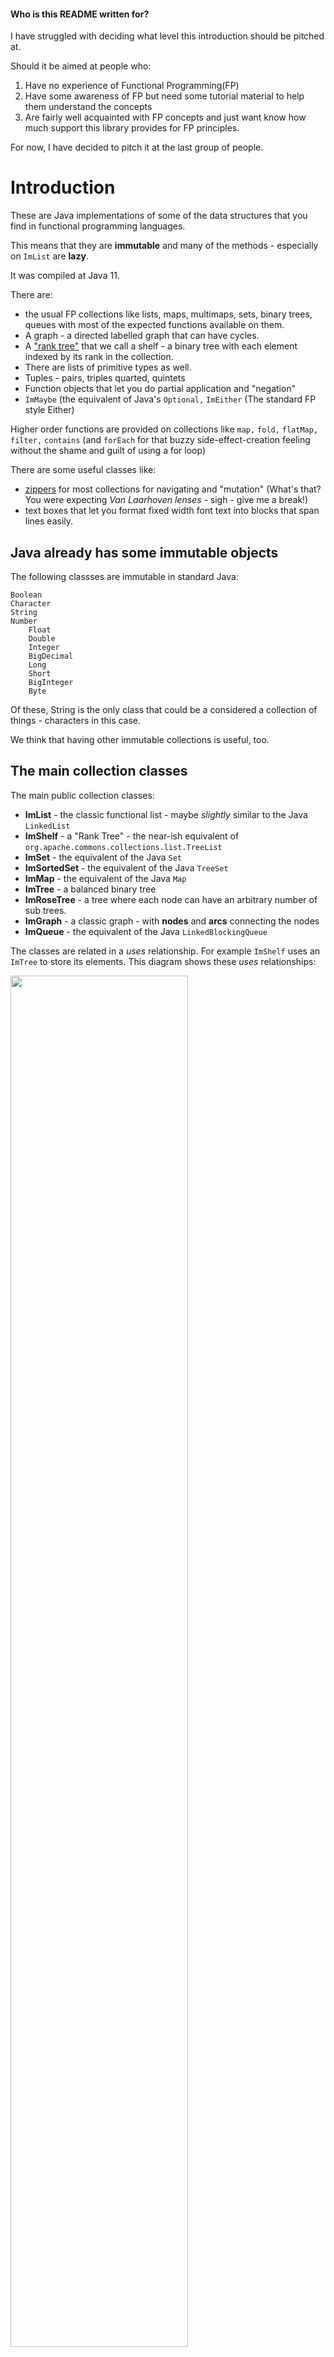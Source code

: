 #### Who is this README written for?

I have struggled with deciding what level this introduction should be pitched at.

Should it be aimed at people who:

1. Have no experience of Functional Programming(FP)
2. Have some awareness of FP but need some tutorial material to help them understand the concepts
3. Are fairly well acquainted with FP concepts and just want know how much support this library provides for FP principles.

For now, I have decided to pitch it at the last group of people.

# Introduction

These are Java implementations of some of the data structures that you find in functional programming languages.

This means that they are **immutable** and many of the methods - especially on `ImList` are **lazy**.

It was compiled at Java 11.

There are:

* the usual FP collections like lists, maps, multimaps, sets, binary trees, queues with most of the expected functions available on them.
* A graph - a directed labelled graph that can have cycles.
* A ["rank tree"][rank-tree] that we call a shelf - a binary tree with each element indexed by its rank in the collection.
* There are lists of primitive types as well.
* Tuples - pairs, triples quarted, quintets
* Function objects that let you do partial application and "negation"
* `ImMaybe` (the equivalent of Java's `Optional,` `ImEither` (The standard FP style Either)

Higher order functions are provided on collections like `map,` `fold,` `flatMap,` `filter,` `contains` (and `forEach` for that buzzy side-effect-creation feeling without the shame and guilt of using a for loop)


There are some useful classes like:

* [zippers][zipper] for most collections for navigating and "mutation" (What's that? You were expecting *Van Laarhoven lenses* - sigh - give me a break!)
* text boxes that let you format fixed width font text into blocks that span lines easily.

## Java already has **some** immutable objects

The following classses are immutable in standard Java:

    Boolean
    Character
    String
    Number
        Float
        Double
        Integer
        BigDecimal
        Long
        Short
        BigInteger
        Byte

Of these, String is the only class that could be a considered a collection of things - characters in this case.

We think that having other immutable collections is useful, too.

## The main collection classes

The main public collection classes:

 * **ImList**  - the classic functional list - maybe *slightly* similar to the Java `LinkedList`
 * **ImShelf** - a "Rank Tree" - the near-ish equivalent of `org.apache.commons.collections.list.TreeList`
 * **ImSet** - the equivalent of the Java `Set`
 * **ImSortedSet** - the equivalent of the Java `TreeSet`
 * **ImMap** - the equivalent of the Java `Map`
 * **ImTree** - a  balanced binary tree
 * **ImRoseTree** - a tree where each node can have an arbitrary number of sub trees.
 * **ImGraph** - a classic graph - with **nodes** and **arcs** connecting the nodes
 * **ImQueue** - the equivalent of the Java `LinkedBlockingQueue`


The classes are related in a *uses* relationship. For example `ImShelf` uses an `ImTree` to store its elements. This diagram shows these *uses* relationships:

<img src="source/main/java/dev/doc-files/uses.png" width="75%" />

Let's describe `ImList` in some detail and then mention the other collection classes in ...er... less detail

But, before that, let's talk about our code and documentation conventions.


## Code conventions


### The class names all start with the `Im` prefix.

The `Im` stands for **Immutable**. We considered giving them simpler names like List-  without a prefix - but that causes a lot of faff with imports and confusion for the reader if you have to use both standard Java collection classes and
java-fp classes in the same method. So a pesky prefix it is, then.

### No constructors

To create any object in java-fp, we provide static methods rather than publicly accessible constructors.

### Final instance vars - no get accessors

Since all fields on all java-fp objects are declared `final,` we don't provide accessor methods for the public ones. There may be methods that calculate values that
are derived from the fields.

### Javadoc comments

We use a style that is terser than the normal convention. Argument names are mentioned in context in the description rather than separated out into their own section.

### Method names on collections can suggest mutable operation

We have names for some methods that *suggest* that they are mutating the collection - they are not of course. Methods like `add` and `put` will return new objects with
the elements added/put as indicated by method arguments - and most of the collection'e elements will be shared between the new collectioin and the old one.

We did, at one time, name the methods (eg) `adding` instead of `add` and `puttiing` instead of `put` - but this did not seem worth it after a while.

### collection indexes start at 1

Strange, but true.


### All collections are `Iterable`

For certain methods like `addAll` that simply iterate over the elements in the argument we normally type the argument to be `Iterable` so you could use an `Im` collection or a standard Java collection there.




## Documentation conventions

In the tables that follow, I am prioritizing brevity and expressivity above definitional completeness. For more details - see the
javadocs.

I am showing:

* The name of the function
* An example function call
* The result of running the example
* A description of what the function does

I am not showing:

* The types of the arguments
* The return types
* What exceptions get thrown

The examples are (obviously) pseudocode rather than actual Java.

For `ImList`s we are half using the standard Java `toString` convention:

Lists of Integers look like this: `[2, 4, 6]`, Booleans: `[true, false, false]`. The empty list is `[]`

We can't bring ourselves to use the ambiguous `[ a, b, c]` for `String`s and `Character`s so we use `["a", "b", "c"]` and `['a', 'b']` instead.

`ImSet`s look like this: `{1, 2, 3}`

`ImPair`s look like this `(1, "b")` `(-45.7, 22.0001)`  - see [ImPair](#ImPair) for more details.

`ImMaybe`s look like this `Just 77` `Just "abc"` `Nothing` - see [ImMaybe](#ImMaybe) for more details.



Where the method is `static,` it should be obvious from the example

In order to be brief in the descriptions I am using some terms that I will define here:

* For Java objects, `a`, `b,` `a` **equal-to** `b` means `Objects.equals(a, b)`. This method will ultimately call `equals` on some objects. The java default for `equals` is `==` (identity) but none of java-fp objects use this default.
* A list `a` is **equal-to** list `b` if they are the same size and each element at index `i` of `a` is equal-to the element at index `i` of `b`.
* A **prefix** of a list `xs` is one that can be formed from `xs` by removing the last `n` elements.
* A **suffix** of a list `xs` is one that can be formed from `xs` by removing the first `n` elements.
* A **sub-list** of list `xs` is a list that can be formed from `xs` by removing the first `n` elements and the last `m` elements.
* A **sub-sequence** of list `xs` is a list that can be formed from `xs` by removing some elements. `[]` is trivially a sub-sequence of all lists.
* The **head** of a non empty list `xs` is the first element of `xs.`
* The **tail** of a non empty list `xs` is the suffix of `xs` whose size is one less than the size of `xs`
* **iff** means **if and only if**.


## ImList

A (mainly) lazy implementation of a standard functional list.

As I expect you know, a functional list is a recursive data structure. An instance of a list is either
* the empty list
or
* a reference to the first element in the list (the **head**) and a reference to the list that makes up the rest of the list (the **tail**).

The list ["a", "b", "c] would look like this:


<img src="source/main/java/dev/doc-files/list.png" width="40%" />

This means that you can only *directly* access the first element in the list - although there are methods to let you do more than this  - and often these other methods are heavily optimised.


### The basics



| Name  | Description |
| :---  | :---        |
| **empty** | `ImList.empty()` returns `[]` - the empty list. You can also use `ImList.on()`<br><br>`ImList.empty()`<br>returns<br>`[]` |
| **head** | `xs.head()` returns the head of `xs`<br><br>`[1, 2, 3].head()`<br>returns<br>`1` |
| **tail** | `xs.tail()` returns the tail of `xs`<br><br>`[1, 2, 3].tail()`<br>returns<br>`[2, 3]` |
| **push** | `xs.push(el)` returns the list whose head is `el` and whose tail is `xs`<br><br>`[1, 2, 3].push(999)`<br>returns<br>`[999, 1, 2, 3]` |

The four methods above are the fundamental methods of `ImList.` All the other methods can be defined in terms of these - although there is a lot of optimisation going on under the hood.

<img src="source/main/java/dev/doc-files/list-head-tail.png" width="60%" />

### More creation



| Name  | Description |
| :---  | :---        |
| **on** | `ImList.on(e1, e2, ... en)` Creates the list `[e1, e2, ... en]`<br><br>`ImList.on("a", "b")`<br>returns<br>`["a", "b"]` |
| **onAll** | `ImList.onAll(iterable)` returns the list containing the elements obtained by iterating over `iterable`.<br><br>`ImList.onAll([4, 5])`<br>returns<br>`[4, 5]` |
| **onIterator** | `ImList.onAll(iterator)` returns the list containing the elements obtained by iterating over `iterator`.<br><br>`ImList.onAll([4, 5].iterator)`<br>returns<br>`[4, 5]` |
| **onPrimitiveArray** | `ImList.onPrimitiveArray(array)` returns a list that "wraps" `array`. When using `head`, it returns the **boxed** type of the array component type. When using `push`, you must supply the **boxed** equivalent of the array component type.<br><br>`char[] chars = {'a', 'b', 'c'};`<br> `ImList<Character> cs = ImList.onPrimitiveArray(chars)`<br>returns<br>`cs == [ 'a', 'b', 'c']` |

### map, fold etc



| Name  | Description |
| :---  | :---        |
| **map** | `xs.map(fn)` returns the list whose elements are created by executing the function `fn` on each element of `xs`<br><br>`[1, 2, 3].map(i -> i + 1)`<br>returns<br>`[2, 3, 4]` |
| **join** | `ImList<ImList<A>> xs = ...;`<br>`ImList<A> ys = ImList.join(xs)` xs is typed to be a list of lists. The result is a single list containing the elements of each element (which is a list) in the obvious order.<br><br>`ImList.join([[1, 2], [3, 4], [5, 6, 7]])`<br>returns<br>`[1, 2, 3, 4, 5, 6, 7]` |
| **flatMap** | `xs.flatMap(fn)` This function assumes that `fn` takes an `A` and returns `ImList<A>` and is equivalent to `ImList.join(xs.map(fn))`<br><br>`[1, 2].flatMap(i -> ImList.repeat(i, 3)`<br>returns<br>`[1, 1, 1, 2, 2, 2, 3, 3, 3]` |
| **foldl** | `xs.foldl(start, fn)` returns the value that is the result of executing `fn` on start and `xs.head` and then executing `fn` on that value and the second element of `xs` and repeating this for all elemnts of `xs`<br><br>`[1, 2, 3].foldl(0, (z,i) -> z + i*i)`<br>returns<br>`14` |
| **scanl** | `xs.scanl(start, fn)` returns the list containing the result of running `foldl` with the same arguments at each "iteration" over `xs`<br><br>`[1, 2, 3].scanl([], (z, i) -> z.push(i))`<br>returns<br>`[[1], [2, 1], [3, 2, 1]]` |

### contains etc

All of these functions are eager rather than lazy



| Name  | Description |
| :---  | :---        |
| **contains** | `xs.contains(el)` returns `true` iff `xs` contains an element that is equal-to `el`<br><br>`[7, 8, 9].contains(8)`<br>returns<br>`true` |
| **contains** | `xs.contains(pred)` returns `true` iff an element of `xs` satisfies `pred`<br><br>`[7, 8, 9].contains(i -> i > 10)`<br>returns<br>`false` |
| **containsAll** | `xs.containsAll(ys)` returns true iff `xs` contains **all** the elements of `ys`<br><br>`[7, 8, 9].containsAll(i -> i < 10)`<br>returns<br>`true` |
| **filter** | `xs.filter(pred)` returns the list with all the elements of `xs` that satisfy `pred` - with their order unchanged<br><br>`["to", "be", "or", "not"].filter(s -> s.length > 2)`<br>returns<br>`["not"]` |
| **isEmpty** | `xs.isEmpty()` returns true iff `xs` is the empty list<br><br>`[7, 8, 9].isEmpty()`<br>returns<br>`false` |
| **find** | `xs.find(pred)` returns the first element that satisfies `pred` in an `ImMaybe` - or `Nothing` if no such element exists. We describe [ImMaybe](#ImMaybe) below.<br><br>`[].find(i -> i == null`<br>returns<br>`Nothing` |
| **findIndex** | `xs.findIndex(el)` returns an `ImMaybe` containing the index (starting at 1) of the first element that satisfies `pred` - or `Nothing` if no such element exists<br><br>`[11, 99, 2].findIndex(i -> i%2 == 0)`<br>returns<br>`Just 3` |
| **findOrElse** | `xs.findOrElse(pred, def)` returns the first element of `xs` that satisfies `pred` or `def`if no such element exists<br><br>`[11, 12, 13].findOrElse(i -> i == 10, 17)`<br>returns<br>`17` |
| **any** | `xs.any(pred)` returns `true` iff `xs` contains any elements that satisfy `pred`<br><br>`[3, 5, 8].any(i -> i >= 8]`<br>returns<br>`true` |
| **all** | `xs.all(pred)` returns `true` if **all** the elements of `xs` satisfy `pred`. More acurately it is true iff `xs` does **not contain any** elements that **don't** satisfy `pred`. This means that, surprisingly, `all` is `true` trivially for `[]`<br><br>`[3, 5, 8].all(i -> i >= 8]`<br>returns<br>`false` |

### take, drop etc

These methods let you extract a suffix or a prefix of a list.


| Name  | Description |
| :---  | :---        |
| **take** | `xs.take(n)` returns the list containing the first `n` elements of xs<br><br>`[1, 2, 3, 4].take(3)`<br>returns<br>`[1, 2, 3]` |
| **drop** | `xs.drop(n)` The list formed by skipping the first `n` elements. Note that this is not creating a new list - the resulting list simply refers to the `n`th tail of `xs`.<br><br>`[2, 3, 4].drop(3)`<br>returns<br>`[4]` |
| **takeWhile** | `xs.takeWhile(pred)` The longest prefix (possibly empty) of elements that satisfy `pred`<br><br>`[1, 2, 3, 4, 3, 1].takeWhile(i -> i < 4)`<br>returns<br>`[1, 2, 3]` |
| **dropwhile** | `xs.dropWhile(pred)` The longest prefix of `xs` formed by skipping elements that satisfy `pred`. As with `drop` above, this is not creating a new list - the resulting list simply refers to the `i`th tail of `xs` for some `i`.<br><br>`[2, 3, 4, 3, 1].dropWhile(i -> i < 4)`<br>returns<br>`[4, 3, 1]` |

### split - take and drop in one go

As well as the classic `take` and `drop` functions, we note that you often want to split a list into two lists - the first `n` elements and the ... um ... other elements.
The split* functions let you do this easily.



| Name  | Description |
| :---  | :---        |
| **splitBeforeElement** | `xs.splitBeforeElement(el)` returns an pair of lists - the longest prefix of `xs` that does not contain `b` and the rest of `xs`.<br><br>`["a", "b", "c", "d"].splitBeforeElement("b")`<br>returns<br>`(["a"], ["b", "c", "d"])` |
| **splitAfterIndex** | `xs.splitAfterIndex(n)` returns a pair of lists - `( xs.take(n), xs.drop(n) )`<br><br>`[0, 1, 1, 2].splitAt(3)`<br>returns<br>`( [0, 1, 1], [2] )` |
| **splitWhile** | `xs.splitWhile(pred)` returns a pair of lists - `(xs.takeWhile(pred), xs.dropWhile(Fn.not(pred))`<br><br>`[1, 1, 3, 1, 1].splitWhile(i -> i < 2)`<br>returns<br>`[1, 1], [3, 1, 1])` |
| **filterIntoTwo** | `xs.filterIntoTwo(pred)` returns a pair of lists - `(xs.filter(pred, xs.filter(Fn.not(pred))`<br><br>`[1, 2, 3, 4].filterIntoTwo(i -> i % 2 == 0)`<br>returns<br>`([2, 4], [1, 3])` |

### "mutators" and accessors

Standard disclaimer: No objects were mutated in the making of this library


| Name  | Description |
| :---  | :---        |
| **put** | `xs.put(n, el)` returns the list that is the same as `xs` except that the element at index `n` is `el`<br><br>`[1, 2, 3].put(2, 99)`<br>returns<br>`[1, 99, 3]` |
| **remove** | `xs.remove(n)` returns the list that is the same as `xs` except that the element at index `n` is missing. All the elements in the suffix of `xs` starting after index `n` are shuffled to the left<br><br>`[1, 2, 3].remove(1)`<br>returns<br>`[2, 3]` |
| **at** | `xs.at(n)` returns an `ImMaybe` containing the element of `xs` at index `n` or `Nothing` if no such element exists<br><br>`[1, 2, 3].at(1)`<br>returns<br>`[2, 3]` |
| **at** | `xs.at(n, def)` returns the element of `xs` at index `n` or `def` if no such element exists<br><br>`[1, 2, 3].at(1)`<br>returns<br>`[2, 3]` |
| **size** | `xs.size()` returns the number of elements in `xs`. If `xs` is known to be infinite it will throw an exception - otherwise, if it was not known to be infinite but actually is, then it will loop - but it notices that it's taking a long time and will output some error messages on the standard error stream that give you a clue that it is looping.<br><br>`[].size()`<br>returns<br>`0` |
| **appendElement** | `xs.appendElement(el)` returns the list formed by appending the element el to the end of xs<br><br>`["bish", "bash"].appendElement("bosh")`<br>returns<br>`["bish", "bash", "bosh"]` |
| **append** | `xs.append(iterable)` returns the list formed from the elements of the original, followed by the elements of iterable<br><br>`[1, 2, 3].append([4, 5, 6])`<br>returns<br>`[1, 2, 3, 4, 5, 6]` |

### Zip-a-dee-doo-dah

Note that these zip **functions** should not be confused with `Zippers` - which I discuss below.


| Name  | Description |
| :---  | :---        |
| **zip** | `xs.zip(ys)` returns a list of pairs - `[(xs.at(1), ys.at(1)), (xs.at(2), ys.at(2)), ...  (xs.at(n), ys.at(n))]` where `n` is the size of the smaller of `xs` and `ys`<br><br>`[1, 2, 3].zip(["a", "b, "c", "d"]`<br>returns<br>`[(1, "a"), (2, "b"), (3, "c")]` |
| **zipWith** | `xs.zipWith(yz, fn)` returns xs.zip(ys).map(fn)<br><br>`[1, 2, 3].zip(["a", "b, "c"], p -> "" + p.fst + p.snd)`<br>returns<br>`["1a", "2b", "3c"]` |

### Misc



| Name  | Description |
| :---  | :---        |
| **forEach** | `xs.forEach(fn)` The function must be a `FnConsumer` - iea function that takes a single argument but does not return anything. This method iterates over `xs`, running `fn` on each element - just for the side effects. So, `forEach` is one of the few java-fp fmethods declared as `Void.`<br><br>`[1, 2, 3].forEach()`<br>returns<br>`[1, 2, 3]` |
| **nub** | `xs.nub()` returns a list with any duplicate elements in `xs` removed. In particular, it keeps only the first occurrence of each element.<br><br>`[2, 2, 3, 2, 3, 1].nub()`<br>returns<br>`[2, 3, 1]` |
| **reverse** | `xs.reverse()` returns the list that has its elements in reverse order compared to `xs`<br><br>`[1, 2, 3].reverse()`<br>returns<br>`[3, 2, 1]` |
| **tails** | `xs.tails()` returns the list `[ xs.drop(0), xs.drop(1), ... xs.drop(n) ]` where `n` is the size of `xs`<br><br>`[1, 2, 3].tails()`<br>returns<br>`[[1, 2, 3], [2, 3], [3], []]` |
| **heads** | `xs.heads()` returns the list  xs.take(0), xs.take(1), ... xs.take(n) ]` where `n` is the size of `xs`<br><br>`[1, 2, 3].heads()`<br>returns<br>`[[], [1], [1, 2], [1, 2, 3]]` |
| **pairs** | `xs.pairs()` returns the list `[ (xs.at(1), xs.at(2)), (xs.at(3), xs.at(4)), ...  (xs.at(n-1), xs.at(n))]` where `n` is the size of `xs`<br><br>`[1, 2, 3, 4].pairs()`<br>returns<br>`[(1,2), (3,4)]` |
| **powerset** | `xs.powerset()` returns all possible sub-sequences of `xs`<br><br>`1, 2, 3].powerSet()`<br>returns<br>`[[1, 2, 3], [1, 2], [1, 3], [1], [2, 3], [2], [3], []]` |
| **permutations** | `xs.permutations()` returns the all the permutations of `xs` (as in the mathematical definition of permutations)<br><br>`[1, 2, 3].permutations()`<br>returns<br>`[[1, 2, 3], [2, 1, 3], [2, 3, 1], [1, 3, 2], [3, 1, 2], [3, 2, 1]]` |
| **cartesianProduct** | `ImList.cartesianProduct(xs, ys)` The cartesian product of two sets, `A` and `B` is - the list of all pairs `(a, b)` where `a ∈ A` and `b ∈ B`. This method is similar - but will contain duplicates if either list contains duplicates.<br><br>`ImList.cartesianProduct(["a", "b"],[3, 4, 5])`<br>returns<br>`[("a", 3), ("a", 4), ("a", 5), ("b", 3), ("b", 4), ("b", 5)]` |
| **shuffle** | `xs.shuffle()` returns a list with the same elements as `xs` but "shuffled" (like shuffling a pack of cards) using a secure random number generator<br><br>`[1, 2, 3].shuffle()`<br>returns<br>`[3, 1, 2] or [1, 3, 2] or even[1, 2, 3]` |
| **repeat** | `ImList.repeat(x)` returns the infinite list `[ x, x, ... ]`<br><br>`ImList.repeat("spam").take(5)`<br>returns<br>`["spam", "spam", "spam", "spam", "spam"]` |
| **unfold** | `xs.unfold(start, step)` returns the infinite list `[start, fn(start), fn(fn(start)), ...]`<br><br>`ImList.unfold( 0, i -> i + 2)`<br>returns<br>`[0, 2, 4, ...]` |
| **toList** | `xs.toList()` returns `xs` converted to a good'ole `jave.util.ArrayList` - when you need to call some library function, for example<br><br>`[1, 2, 3].toList()`<br>returns<br>`java.util.ArrayList` |
| **toSet** | `xs.toSet()` returns `xs` converted to an `ImSet` and then converted to a good'ole `jave.util.HashSet`<br><br>`[1, 2, 3].toSet()`<br>returns<br>`java.util.HashSet` |
| **toImSet** | `xs.toImSet()` returns  `xs` converted to an `ImSet` - so the first occurence of each element will be added.<br><br>`[ 2, 3, 2, 1].toImSet()`<br>returns<br>`{1, 2, 3}` |
| **toArray** | `xs.toArray()` returns a Java array of type `Object[]` containing the elements in `xs`<br><br>`[1, 2, 3].toArray()`<br>returns<br>`[Ljava.lang.String;@768debd` |
| **group** | `xs.group(n)` returns a list of lists `gs` where `ImList.join(gs) == xs`. All the elements of `gs` have size `n` with the possible exception of the last element which might be smaller.<br><br>`[1, 2, 3].group(2)`<br>returns<br>`[[1, 2], [3]]` |
| **sort** | `xs.sort()` returns a list with the same elements as `xs` but sorted based on the natural ordering of the objects<br><br>`[3, 2, 1].sort()`<br>returns<br>`[1, 2, 3]` |
| **oneTo** | `ImList.oneTo(n)` returns a list [1, 2, ... n]<br><br>`ImList.oneTo(5)`<br>returns<br>`[1, 2, 3, 4, 5]` |
| **step** | `ImList.step(start, step` returns an infinite list [start, start + step,start + 2*step,  ...]<br><br>`ImList.step(1, 3)`<br>returns<br>`[1, 4, 7, ...]` |

Phew!

There are actually many more methods - see the javadocs.




## ImList - an interface with many implementations

`ImList` is an interface. In standard Java `java.util.List` is an interface too. However, in standard Java, it is up to you to decide what particular type of list you want to create:

    List<Integer> xs = new ArrayList<>();
    List<Integer> ys = new LinkedList<>();


In java-fp, there is no choice!

Creating an `ImList` like this:

    ImList<Double> ds = ImList.on(1.2, 3.4);

will create an "array-list" which is backed by an array but that class is never exposed to you directly. Assuming `ds` as above, the following code will "pass":

    Assert.assertEquals(ImListOnArray.class, ds.getClass());

If you map over this list then the list that is created will be a different implementation - a mapped-list.

    ImList<Double> dds = ds.map(i -> i + 1)
    Assert.assertEquals(ImMappedList.class, dds.getClass());

This is how we implement laziness. We create an `ImMappedList` that points to the original list and remembers the function that was used so that, each time you ask for the `head` or `tail`, it can generate them.

In addition to generating the head each time, we also cache it so that you can use `at`.



Currently (jul-2023) there are about thirty different `ImList` implementation classes.

The array-list implementation (what you get when you use `on`) is the most efficient and compact representation of an `ImList`. It allows for constant time access to an element at an index.

Creation of a list by supplying a number of arguments using `on` is not *lazy* - but it is *efficient* because the arguments will already be in a Java array and the array-list just wraps that array.


### Play up and play the game

`ImList` and the
other immutable collections require that you use them for storing **immutable objects only**. Strictly, the objects
don't have to be programatically guaranteed to be immutable - we just require them not to change during the
lifetime of the collection they are in.

This is the same requirement when storing objects in `java.util.Set` - we require it of **all**
of our immutable collections - including `ImList` and `ImShelf`.

Just like `java.util.Set`, we cannot enforce that rule and, if you break it, things will fail in random ways - so
it is your responsibility to "play the game" in this regard.

However, we strongly recommend that you only create immutable objects anyway - as a matter of principle.

Remember, whenever you mutate state on an object, somewhere ... **somewhere ... a fairy dies - so don't do it.**


## Don't be lazy - flush

Laziness is great an'all but sometimes, **you just want the job done right now, dammit!**.

For example, if you are debugging some code and you want to inspect a list that you have just mapped over, you really want to see the resulting **values** rather than a stack of lazy list implementations - all waiting patiently to be fired.

The `flush` method will take a list and make sure that any pending `maps`, `takes,` `drops` etc are run immediately. If any of the functions that are run in this way have side effects, then they will happen immediately, too.

To be clear, we are not advocating that any of your functions should both return values and have side effects as a standard part of their job (use `forEach` with specialised side-effect-y functions declared as `void` for this) - but
we will cut you some slack if all you want to do
is to temporarily add some diagnostic write statements. If you have some of these, you can use `flush` to control when they get actioned.

This also creates an array-list containing the resulting values.

In fact, `forEach` uses `flush` on the list before running its function on each element.




## Infinite lists

This means that you can even create a list with an *infinite* number of elements, map over it and then take the first three elements:

## Empty list is a singleton



Some of the functions on `ImList` use functions and  return objects like `ImPair`, `ImMaybe`.

Let's describe those classes next.

## <a name="ImMaybe"></a> ImMaybe - the equivalent of the FP Maybe.

It contains either a value of some type - or `Nothing.`

The idea is that it is returned fom functions that can sometimes return an object of a particular type - but they can't guarantee it -
instead of returning `null` as is traditional with Java we use `ImMaybe.`


## Creation


| Name  | Description |
| :---  | :---        |
| **just** | `ImMaybe.just(value)` returns an ImMaybe containing the value value.<br><br>`ImMaybe.just("ping")`<br>returns<br>`Just "ping"` |
| **nothing** | `ImMaybe.nothing()` returns the ImMaybe containing no value. This is a singleton - like [] for ImLists.<br><br>`ImMaybe.nothing()`<br>returns<br>`Nothing` |
| **with** | `ImMaybe.with(value)` returns an `ImMaybe` containing the value `value` or `Nothing` if `value` is `null`.<br><br>`ImMaybe.with(null)`<br>returns<br>`Nothing` |

## Accessing


| Name  | Description |
| :---  | :---        |
| **get** | `m.get()` returns a iff `m == Just a`. If `m == Nothing` then throw `NothingThereException`<br><br>`(Just 23).get()`<br>returns<br>`23` |
| **isPresent** | `m.isPresent()` returns `true` iff `m != Nothing`, `false` otherwise<br><br>`Nothing.isPresent()`<br>returns<br>`false` |
| **ifPresentDo** | `m.ifPresentDo(consumerFn)` `consumerFn` is a `FnConsumer.` Iff `m == Just a` then invoke `consumerFn` with `a` as the argument - otherwise do nothing.<br><br>`(Just true).ifPresentDo(i -> System.out.println("It's true"))`<br>returns<br>`It's true` is written to the std out` |
| **orElse** | `m.orElse(def)` Iff `m == Just a` then return `a` else return `def`<br><br>`(Nothing).orElse(17)`<br>returns<br>`17` |
| **ifPresentElse** | `m.ifPresentElse(fn, def)` Iff `m == Just a` then return `fn.of(a)` else return `def`<br><br>`(Just 1).ifPresentElse(i -> i + 3, 0)`<br>returns<br>`4` |

## map etc

ImMabe is a Monad so we can map, join and flatMap on it.


| Name  | Description |
| :---  | :---        |
| **map** | `m.map(fn)` returns the `ImMaybe` whose value is created by executing the function `fn` on the value in `m`.<br><br>`(Just 4).map(i -> i*i)`<br>returns<br>`Just 16` |
| **join** | `ImMaybe<ImMaybe<A>> mm = ...;`<br>`ImMaybe<A> m = ImMaybe.join(mm)` mm is typed to be a maybe of a maybe. The result is a single maybe containing the value in the contained maybe - or `Nothing` if the contained maybe is `Nothing`<br><br>`ImMaybe.join(Just (Just "a"))`<br>returns<br>`Just "a"` |
| **flatMap** | `m.flatMap(fn)` This function assumes that `fn` takes an `A` and returns `ImMaybe<A>` and is equivalent to `ImMaybe.join(m.map(fn))` and is implemented like that.<br><br>`other = ImList.on("a", "b"); [1, 2].findIndex(i -> i > 1].flatMap(j -> other.at(j)`<br>returns<br>`Just "b"` |

[The Haskell Maybe documentation](https://hackage.haskell.org/package/base-4.18.0.0/docs/Data-Maybe.html#t:Maybe)






## <a name="ImPair"></a> ImPair, ImTriple, ImQuartet, ImQuintet

These classes are simple classes to store tuples - up to five elements long.

    ImPair<Integer, Integer> pair = ImPair.on(1, 1000);
    int s = pair.fst + pair.snd; // s == 1001

For tuples with size > 2 we use fields e1, e2, etc

    ImQuintet<Integer, Integer, Integer, Integer, Integer> q = ImQuintet.on(1, 2, 3, 4, 5);
    int s = q.e1 + q.e2 + q.e3 + q.e4 + q.e5; // s == 15








## ImEither - the equivalent of the FP Either.

The `ImEither` object represents values with two possibilities: a value of type `Either<A,B>` contains either an `A` value created using `Left` or a `B` value - created using `Right`.

The `ImEither` object is sometimes used to represent a value which is either correct or an error;
by convention, the `Left` "constructor" is used to hold an error value and the `Right` "constructor" is used to hold a correct value (mnemonic: "right" also means "correct").

    ImEither<Integer, Boolean> e = ImEither.Left(3);
    assertEquals("Left 3", e.toString());

    ImEither<Integer, String> r = ImEither.Right("ok");
    assertEquals("Right ok", r.toString());



[The Haskell Either documentation](https://hackage.haskell.org/package/base-4.18.0.0/docs/Data-Either.html#t:Either)

Having discussed `ImList` in some detail, we can go through the other collection classes a bit more ... fasterer










## ImShelf - a "Rank Tree" - the near-ish equivalent of `org.apache.commons.collections.list.TreeList`

An ordered list of objects with addition, removal and access methods having performance `O(log n)` where `n` is the number of elements

This is the nearest equivalent to java.util.List in the sense that add/find/remove/replace is relatively fast in all cases.

In fact, when an `ImList` happens to be implemented by the array-list class, these operations are already fast - faster than `ImShelf` - but as you use lists and map them and push elements etc
you can't guarantee that the lists returned will be array-lists - and in these other list implementaions, the above functions may not be so fast.

The idea of the name
is that, if you have a collection of books on a bookshelf, then
the books are arranged in a sequence and it is reasonably quick
to add/find/replace/remove a book at an arbitrary position.


<img src="source/main/java/dev/doc-files/shelf.png" width="30%" />

[TreeList][TreeList]



## ImSet - the (immutable) equivalent of the standard Java `Set`


So, an `ImSet` is a collection of objects with the property that, if an object `o` belongs to the set then, for any other member `a` of the set:

    a.equals(o) == false

We therefore assume that the objects in the set have "reasonable" implementations of `hashCode()` and `equals()`

A web search for the phrase `always override hashCode when you override equals` will provide more details of the issues involved.

All classes in java-fp have this property, of course.

In the class documentation for `java.util.Set` it has this:

> Note: Great care must be exercised if mutable objects are used as set
> elements.  The behavior of a set is not specified if the value of an object
> is changed in a manner that affects `equals` comparisons while the
> object is an element in the set.

Well, there we have it. This obviously also applies to `ImSet.` I recommend we exercise **great care** by **never** adding a mutable object to an `ImSet`

All classes in java-fp are immutable - as I may have already menetioined.

`ImSets` cannot contain `null` .

When we use set data structures in any progremaming language, it is tempting to imagine that they are are implementaions of the mathematical concept of a set.
This is not quite true, of course. In mathematical set theory we assume that it is possible to answer the question "is a the sams as b" when thinking about set elements a and b.

In Java we only have equals method (or == I guess) - so, using equals, it is possible for us to have an element a in a set and then we try to add another element b where

    Objects.equals(a,b) == true

but, for whatever reason, we want to regard b as different from a.

What should we do in this case?

The java class `java.util.HashSet` will keep `a` in the set in this case.

java-fp, like the Haskell `Data.Set` type, gives you the option of replacing `a` in this case. See below for details.

Also, we, like most set implementations in other languages and libraries, only support **finite** sets.

`ImSet`s have the methods that you would expect:


| Name  | Description |
| :---  | :---        |
| **contains** | `xs.contains(el)` returns `true` iff `xs` contains `el`.<br><br>`{1, 2, 3}.contains(3)`<br>returns<br>`true` |
| **on** | `ImSet.on(e1, e1, ... en)` returns an ImSet with elements e1 e2 etc added to it<br><br>`ImSet.on(1, 2, 1)`<br>returns<br>`{1, 2}` |
| **intersection** | `xs.intersection(ys)` returns the intersection of xs and ys - the largest set such that each element belongs to both xs and ys<br><br>`{1, 2}.intersection({3, 2, 77)}`<br>returns<br>`{2}` |
| **union** | `xs.union(ys)` returns the union of xs and ys - the largest set such that each element belongs to either xs or ys<br><br>`{1, 2}.union({3, 2, 77)}`<br>returns<br>`{1, 2, 3, 77}` |
| **minus** | `xs.minus(ys)` returns the xs minus ys - the largest set such that each element belongs to xs but not to ys<br><br>`{1, 2}.minus({3, 2, 77)}`<br>returns<br>`{1, 2, 3, 77}` |
| **remove(final T elementToRemove)** | `xs.minus(ys)` returns the xs minus ys - the largest set such that each element belongs to xs but not to ys<br><br>`{1, 2}.minus({3, 2, 77)}`<br>returns<br>`{1, 2, 3, 77}` |
| **replace(final T newElement)** | `xs.minus(ys)` returns the xs minus ys - the largest set such that each element belongs to xs but not to ys<br><br>`{1, 2}.minus({3, 2, 77)}`<br>returns<br>`{1, 2, 3, 77}` |
| **add(final T elementToAdd)** | `xs.minus(ys)` returns the xs minus ys - the largest set such that each element belongs to xs but not to ys<br><br>`{1, 2}.minus({3, 2, 77)}`<br>returns<br>`{1, 2, 3, 77}` |
| **map** | `xs.map(fn)` returns the set<br><br>`{1, 2}.map(i -> i - 1}`<br>returns<br>`{0, 1}` |
| **anyElement()** | `xs.anyElement()` returns an element from xs in an `ImMaybe`, or `Nothing` if no such element exists<br><br>`{1, 2, 17}.anyElement()`<br>returns<br>`17 or 1 or 2` |

Methods that find/add/replace elements are **O(log(n))** where `n` is the size of the set and `log` is base `2`.

Sometimes it is convenient to be able to add an element to a set even though that set already contains an element that is "equal to it".

For example `ImMap` is implemented as a set of `ImMap.Entry` objects where an entry has a key and a value. Two `ImMap.Entry` objects are equal iff their keys are equal. So for any pair of entries `e1` and `e2` :

    e1.equals(e2) == e1.key.equals(e2.key)

When we want to replace an entry, we want the new entry with its new value to be inserted in the set, even though there is an existing entry with the same key.

To allow this, there are methods `replace` and `add`. The default behaviour when using `add`  is to *not* replace

An ImSet is a sorted set of buckets where elements whose hash codes are the same are stored in the same bucket.

Buckets are sorted on the hash value of their elements.

To find an element, we first find the bucket with the matching hash value and then look through the bucket to determine if the element is present.

For sets of elements with reasonable hash functions, the average bucket size will be one.



## ImSortedSet - the equivalent of the Java `java.util.TreeSet`

A Set that contains elements that are comparable.

In summary - on an `ImSortedSet<T>`:

## Creation

    static <A extends Comparable<A>> ImSortedSet<A> empty()
    static <A extends Comparable<A>> ImSortedSet<A> join(Iterable<? extends Iterable<? extends A>> iterable)
    static <A extends Comparable<A>> ImSortedSet<A> on(A... array)
    static <A extends Comparable<A>> ImSortedSet<A> onAll(Iterable<A> iterable)
    static <A extends Comparable<A>> ImSortedSet<A> onIterator(Iterator<A> iterator)


## Accessing

   T find(T elementToFind)


## "Mutation"

    ImSortedSet<T> add(T elementToAdd)
    ImSortedSet<T> addAll(Iterable<? extends T> elementsToAdd)
    ImSortedSet<T> remove(T elementToRemove)
    ImSortedSet<T> removeAll(Iterable<T> iterable)

## Map

    <O extends Comparable<O>> ImSortedSet<O> map(Fn<T, O> fn)


## Querying

    boolean contains(T object)
    int size()






## ImMap - the equivalent of the Java `Map`

An immutable version of `java.util.Map`.

A collection (actually an ImSet) of `Entry` objects which are key/value pairs.


As with `java.util.Map`, the fundamental methods are `get` `put` and `remove` although `put` and `remove` have a different meaning since `ImMaps` are immutable.

Instead of modifying the map in place, `put` creates a new map containing the new key value pair and `remove` creates a new map that ... doesn't contain it.

Let's describe some typical usages.

Create an empty map:


    ImMap<String, String> mEmpty = new ImMap<String, String>();
    mEmpty.isEmpty()  =>  true

Put an entry:


    ImMap<String, String> mOne = mEmpty.put("a", "Aardvark");


public static <A, B> ImMap<A, B> fromPairs(ImList<Pair<A, B>> pairs)

The new map will have the entry


    mOne.size()    =>  1
    mOne.get("a")  =>  "Aardvark"

But the old one will be unchanged:


    mEmpty.isEmpty()  => true

Put another entry


    ImMap<String, String> mTwo = mOne.put("b", "Bear");

The new map, `mTwo` has two entries:


    mTwo.get("a")  => "Aardvark"
    mTwo.get("b")  => "Bear"

And, of course, `mOne` has not changed:


    mOne.size()    =>  1
    mOne.get("a")  =>  "Aardvark"
    mOne.get("b")  =>  null

You can remove entries:


    ImMap<String, String> mThree = mTwo.remove("a");
    mThree.get("a")  => null

If you remove them when they weren't there:


    ImMap<String, String> mFive = mTwo.remove("z");

The new map is the same as the old one:

    mFive == mTwo  =>  true

You can replace entries:


    ImMap<String, String> mFour = mTwo.put("b", "Buffalo");
    mFour.get("b")  =>  "Buffalo"

If you replace entries with identical ones then no new map is created - the old one is returned:


    ImMap<String, String> mSix = mTwo.put("b", "Bear");
    mSix == mTwo  =>  true

If you replace entries with *equal* but non identical entries then you get a new map:


    ImMap<String, String> mSeven = mTwo.put("b", "Bear".substring(1));
    mSeven == mTwo  =>  false

You can create an `ImMap` from a list of pairs or keys/values:

     ImList<Integer> is = Range.step(11, 11).take(9);

     // [11, 22, 33, 44, 55, 66, 77, 88, 99]

     ImList<String> words = is.map(i -> TextUtils.toWord(i));

     // [eleven, twenty two, thirty three, forty four, fifty five, sixty six, seventy seven, eighty eight, ninety nine]

     ImMap<String, Integer> wordsToIntegers = ImMap.fromPairs(words.zip(is));

     say(wordsToIntegers.get("ninety nine"));

     // 99





## ImTree - an immutable balanced binary tree





This class is the heart of a number of collections.

An `ImTree` is an **AVL tree** (a balanced binary tree similar to a **red-black** tree) where each node stores some arbitrary data.

### An important note about this class - no ordering of elements is required or used

Note that, in this class, there is no concept of the data that is being stored being `Comparable`.

This may be surprising to you since most of the literature and implementations of this data structure assume that the elements to be stored **can** be compared - ie that there is a **total order** on the elements
(maybe this
should  be a total preorder - but let's simplify this discussion and stick to a total order for now)

Usually, It is by using this property that we can find where an element:

* is in the tree
* should be in the tree if we added it

We do this by starting at the root and then checking if the element stored at this node is the one we are looking for. If not we use the ordering of the elements to decide if we need
to search the **left** subtree or the **right** subtree.


A key observation, here, is that the ordering is not the only way of deciding which subtree to search if an element is not in a node.

For example, in a **Rank Tree** (which is what `ImShelf` is) we can use the size of each tree to make this decision. Of course, this requires us to store the size of each subtree.

When we do operations on the tree like deleting or adding an element, all the algorithms to keep the tree balanced by doing tree rotations etc do not need the elements to be ordered.

Because we wanted to use AVL trees to store ordered elements and no-ordered elements we decided to have this class implement juat the insertion and deletion algorithms.

`ImSortedSet` and `ImShelf` both use this class and they add their own find methods as appropriate. `ImSortedSet` does require its elements to have an ordering and `ImShelf` does not.

### More details

A node in an `ImTree` is either a leaf node `Nil` or a `Node` that has two children that are themselves `ImTrees` .

Each `Node` can contain a value of an arbitrary type and two Integers representing the height and size of the tree rooted at that node. A `Nil` has no data.

Note that this definition does not, of itself, specify that the tree is balanced. We enforce that invariant in each method that adds/removes nodes.

Consider an example tree with six non nil nodes:

<img src="source/main/java/dev/doc-files/tree-abcdef.png" width="20%" />

If we show the nil nodes then it looks like this:

<img src="source/main/java/dev/doc-files/tree-abcdef-with-nulls.png"   width="30%" />

Each node also has a `size` value defined as the sum of the sizes of its children plus one. Nil Nodes are considered to have a size of zero. The size of a node, `n`, represents how many non-nil nodes there are in the tree rooted at `n`.

<img src="source/main/java/dev/doc-files/tree-abcdef-with-sizes.png" width="30%" />

Each node also has a `height` value representing the size of the longest path from that node to a leaf node.

The height of a node is the maximum of the heights of its children. Nil nodes are considered to have a height of zero.

Let's annotate our example with the heights:

<img src="source/main/java/dev/doc-files/tree-abcdef-with-heights.png" width="30%" />

Because the tree is balanced, this means that the heights of the children of a node will differ by at most one.

Each node is considered to have a *rank* that represents its position in the tree in a pre-order scan.

Ranks start at one (exactly as Nature intended!)

Let's annotate our example with the ranks:

<img src="source/main/java/dev/doc-files/tree-abcdef-with-ranks.png" width="30%" />

We don't store the ranks. To calculate the rank of a node or to find a node at a particular rank we can use the size of child nodes to derive the answer.

These are **immutable** Collections so the `insert` and `remove` methods don't actually change existing trees. Instead they create a new tree with a node added or deleted as appropriate, reusing as many of the old nodes as possible.

[Implementing Sets Efficiently in a Functional Language,Stephen Adams](http://groups.csail.mit.edu/mac/users/adams/BB/92-10.ps )

In summary - on an `ImTree<A>`:

## Creation

    static <A> ImTree<A> Nil()
    static <A> ImTree<A> on(A a)
    static <A> ImTree<A> on(Collection<A> elements)

## Accessing

    A getElement()
    ImTree<A> getLeft()
    ImTree<A> getNodeAtIndex(int indexStartingAtOne)
    ImTree<A> getRight()

## "Mutation"

    static <A> ImTree<A> replaceAtIndex(ImTree<A> tree, int indexStartingAtOne, A newElement)
    ImTree<A> insert(int indexStartingAtOne, A elementToAdd)
    ImTree<A> remove(int indexStartingAtOne)
    ImTree<A> removeRoot()

## Map

    <O> ImTree<O> map(Fn<A, O> fn)

## Tree operations

    static <A> ImTree<A> merge(ImTree<A> left, ImTree<A> right)
    static <A> ImTree<A> newBalancedTree(A newA, ImTree<A> newLeft, ImTree<A> newRight)

## Querying

    boolean isBalanced()
    int getHeight()
    int getRank()
    int size()

## Display

    String elementToString()
    String toBoxString()
    String toString()

## Conversion

    ImList<A> toList()







## ImRoseTree - a tree where each node can have an arbitrary number of sub trees.

An immutable version of a Rose Tree (Multi-way Tree) - a tree in which each node has a *value* and an arbitrary number of *sub-trees*.

Note that rose trees are not the same as B-Trees.

A rose tree has a root node containing an element and an ordered list  of sub-trees. The definition is recursive - each sub-tree also has an element and a list of sub-trees and so on. Leaf trees are those with no sub-trees - ie the list is empty.

For example, the tree with element `a` and three children:

The leaf node `b`

The tree with element `c` that has three children that are leaf nodes `e` , `f` , `g`

The tree with element `d` that has a single child - the leaf node `h`

<img src="source/main/java/dev/doc-files/rose-tree-a.png" width="20%" />

In the above diagram, `a` is said to be the parent of children `b`, `c` and `d`

We could also represent it like this:

<img src="source/main/java/dev/doc-files/rose-tree-b.png" width="20%" />

or like this:


    a
    .........
    b c     d
      ..... .
      e f g h

This text representation is an example of what `toBoxString` produces.

Some creation methods:

| Name  | Description |
| :---  | :---        |
| **withElements** | `ImRoseTree.withElements(parentElement, childElements)` assuming childElements is a list, a rose tree that is one parent with element `parentElement` and children that are leaf nodes. Each child of index `i` has an element that is index `i` of `childElements`<br><br>``<br>returns<br>`` |
| **withNodes** | `ImRoseTree.witNodes(parentElement, childNodes)` assuming childNodes is a list, a rose tree that is one parent with element `parentElement` and children where each child of index `i` has an element that is index `i` of `childNodes.`<br><br>``<br>returns<br>`` |

Both the above methods also have versions where the list is indicated by `varArgs`.

In summary - on an `ImRoseTree<A>`:

### Creation

    withElements(A, A...)
    withElements(A, ImList)
    withNodes(A, ImRoseTree...)
    withNodes(A, ImList)

## Query

    contains(A)
    getElement()
    getSubTrees()
    getNodeAtIndex(int)
    size()

## "Mutation"

    replaceElement(A)
    map(Fn)
    Iteration
    iterator()
    getZipper()
    getZipperIterator()

## Display

    toString()
    toBoxString()


## Notes

We store the children of a node in an `ImList`

In this library our convention is to call a **binary** tree a **Tree** and a **multi-way** tree a **Rose Tree**.










## ImGraph - a classic graph - with nodes and arcs connecting the nodes



A directed, labelled graph. It can have cycles.

Not all the nodes need to be connected.

Nodes are identified by keys of type `KEY`
Each node has an object of type `DATA` associated with it

Each node can be connected to 1 or more other nodes via labelled arcs. Arcs have a direction.

Many arcs can have the same label

Graphs are immutable - each time you add a node or an arc between two nodes, a new graph is created.

The `show` method returns a text representation of the graph in the form of an ascii art diagram.

Here is an example of a graph with arcs labelled `art` or `mod` and its ascii-art diagram:

</p><img src="source/main/java/dev/doc-files/graph-diagrams.png"  width="100%" />


In summary, for an `ImGraph<KEY, DATA, LABEL>`:

## Creation

    static <KEY, DATA, LABEL> ImGraph<KEY, DATA, LABEL> empty()

## Accessing

    ImList<DATA> getValuesFromKeys(ImList<KEY> keys)
    ImList<ImList<KEY>> getPaths(Dir dir, ImSet<LABEL> labels, KEY key)
    ImList<ImPair<LABEL, KEY>> getPairs(Dir dir, KEY key)
    ImList<KEY> getClosure(Dir dir, ImSet<LABEL> labels, KEY key)
    ImList<KEY> getClosure(Dir dir, KEY key)
    ImList<KEY> getClosure(Dir dir, LABEL label, KEY key)
    ImList<KEY> getConnected(Dir dir, ImSet<LABEL> labels, KEY key)
    ImList<KEY> getConnected(Dir dir, KEY key)
    ImList<KEY> getConnected(Dir dir, LABEL label, KEY key)
    ImList<KEY> getInOrderClosure(Dir dir, ImSet<LABEL> labels, ImList<KEY> keys)
    ImList<KEY> getInOrderClosureOnSingleKey(Dir dir, ImSet<LABEL> labels, KEY key)
    ImList<KEY> getInclusiveClosure(Dir dir, LABEL label, ImList<KEY> keys)
    ImList<KEY> keys()
    ImList<KEY> leaves()
    ImList<KEY> roots()
    DATA getValue(KEY key)

## "Mutation"

    ImGraph<KEY, DATA, LABEL> addArc(LABEL label, KEY start, KEY end)
    ImGraph<KEY, DATA, LABEL> addArcAfter(LABEL label, KEY start, KEY end, KEY after)
    ImGraph<KEY, DATA, LABEL> addArcAsLast(LABEL label, KEY start, KEY end)
    ImGraph<KEY, DATA, LABEL> addNode(KEY key, DATA value)
    ImGraph<KEY, DATA, LABEL> addNodeIfMissing(KEY key, DATA value)
    ImGraph<KEY, DATA, LABEL> addNodeToParent(LABEL arcLabel, KEY parentKey, KEY childKey, DATA childValue)
    ImGraph<KEY, DATA, LABEL> removeArc(LABEL label, KEY start, KEY end)
    ImGraph<KEY, DATA, LABEL> removeNode(KEY key)
    ImGraph<KEY, DATA, LABEL> shrinkToInclusiveClosureOf(ImSet<LABEL> labels, ImList<KEY> ks)


## Map

    <NEWDATA> ImGraph<KEY, NEWDATA, LABEL> map(Fn<DATA, NEWDATA> fn)

## Queries

    boolean containsNodeWithKey(KEY key)
    boolean hasCycle()

## Display

    String getGraphVizGraph()
    AbstractTextBox show()








## ImQueue - a FIFO queue - similar to `java.util.LinkedBlockingQueue`


| Name  | Description |
| :---  | :---        |
| **on** | `ImQueue.on()` returns an empty `ImQueue` - one with no maximum size (strictly the size is limited to `Integer.MAX_VALUE`)<br><br>`ImQueue.on()`<br>returns<br>`[]` |
| **ofSize** | `ImQueue.ofSize(n)` returns an empty ImQueue - one with a maximum size of `n`<br><br>`ImQueue.ofSize(3)`<br>returns<br>`[]` |

addLast
[1, 2, 3].addLast(4)
[1, 2, 3, 4]
q.addLast(el)
returns the queue with `el` added to the end


removeFirst
[1, 2, 3].removeFirst()
[2, 3]
q.removeFirst()
returns the queue with the first element removed in an `ImMaybe` - or `Nothing` if `q` is empty


| Name  | Description |
| :---  | :---        |
| **first** | `q.first()` returns the first element of `q` in an `ImMaybe` - or `Nothing` if `q` is empty<br><br>`[1, 2, 3].first()`<br>returns<br>`1` |
| **split** | `q.split()` returns a pair - `(q.first().get(), r.removeFirst().get())` in an `ImMaybe` - or `Nothing` if `q` is empty<br><br>`[1, 2, 3].split()`<br>returns<br>`(1, [2, 3, 4])` |

## Are we nearly there, yet?

Now let's whizz through some other fun classes.



## Zippers


> The wonderful thing about Tiggers
> Is Tiggers are wonderful things
> Their tops are made out of rubber
> Their bottoms are made out of springs
> They're bouncy, trouncy, flouncy, pouncy fun, fun, fun, fun, fun

[Robert B. Sherman][sherman]

Zippers may not **quite** be Tiggers but they are indeed rather wonderful things. They let us operate on immutable functional
data structures in a very convenient way.

In advanced functional languages, they have been supereseded by **Lenses** but Java is not an advanced functional language - as I am sure you knew already.

Zippers were first mentioned in a paper by Gerard Huet in 1997
["Functional Pearl: The Zipper"][zipper]


One way to think about zippers in ths library is that they are the equivalent of `java.util.ListIterator` -
they allow bi-directional navigation and "mutation" of the underlying collection.

Let's consider the example of needing to mutate a node in an `ImRoseTree` that is several levels down from the root.

Let's assume we have a reference to the node "in our hand". We can mutate it by changing the element (for example) - but of course that produces a **new** node. How do we "replace" the old node
in its parent
with the new one? If all we have is the original node, we don't know what its parent is or its parent's parent and so on all the way up to the root.

Unlike a muable datastructures, immutable datastructure can't (in general) store references that result in cycles so the rose tree can't store a parent reference.

In order to replace the old node with the new node in the rose tree we need to change its parent and then change its parent and so on - all the way up the path to the root.

Tricky.

This is where zippers save the day. Essentially, when you use a zipper to navigate an `ImRoseTree,` the zipper does store that path from the current element back to the root and then, when you
want to mutate a node, you do it via the zipper and it then handles the necessary updating of all the parents for you.

So the wonderful thing about zippers (apart from the fact that zippers are wonderful things)
is that they allow you to make repeated changes to a collection efficiently.

While the zipper is "open" it only makes the minimum changes to the local part of the underlying tree. It only
constructs the complete new tree when it is "closed".

To be clear, even without using zippers, a new collection still shares almost all of its elements with the old
collection it was created from. Zippers just make it so that, typically, fewer new objects have to be created each time.



## Text Boxes

These let you create rectangular boxes that contain text. That text can go over many lines.

You can then stack the boxes left to right or top to bottom. This creates another text box - a container - you can then carry on stacking boxes together.

If you stack boxes left to right and the boxes have different heights, the rseulting box will be as tall as the tallest component.

Having created your box hierarchy, you convert it to a String and, well, probably, write it to standard out.





## Why this library? - rather than all the others

This library haas "laziness" built into it - so it is possible to work with **infinite** collections and, as long as you don't try to visit every element, they are kinda useful.

## An important disclaimer

The underlying language is, of course, Java - not a functional programming language. Libraries like these can only go so far in giving you access to FP goodness.

For all libraries like these, there is a delicate balance between functionality and complexity. I hope I have got that balance right - but, of course, your mileage may vary.

## java version - 11

Currently (jul-2023) it is compiled with Java 11 and uses features from that version








## References

* ["Functional Pearl: The Zipper"][zipper]
* [Robert B. Sherman][sherman]
* [Implementing Sets Efficiently in a Functional Language][adams]
* [The Rank Tree][rank-tree]
* [org.apache.commons.collections4.list.TreeList][TreeList]

[zipper]: http://www.st.cs.uni-saarland.de/edu/seminare/2005/advanced-fp/docs/huet-zipper.pdf
[sherman]: http://en.wikipedia.org/wiki/Robert_B._Sherman
[adams]: http://groups.csail.mit.edu/mac/users/adams/BB/
[rank-tree]: https://otfried.org/courses/cs206/notes/ranktree.pdf
[TreeList]: https://commons.apache.org/proper/commons-collections/apidocs/org/apache/commons/collections4/list/TreeList.html
